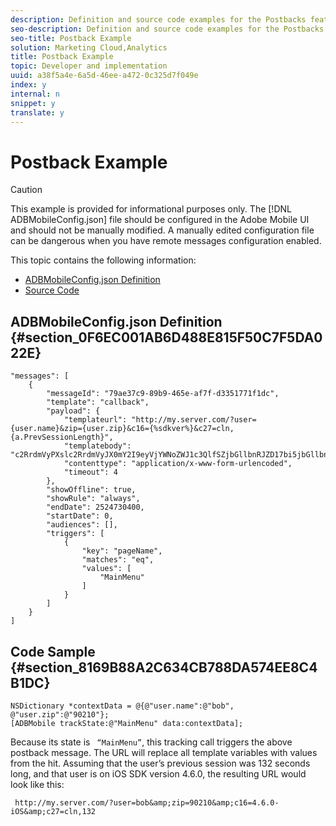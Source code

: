 ```yaml
---
description: Definition and source code examples for the Postbacks feature.
seo-description: Definition and source code examples for the Postbacks feature.
seo-title: Postback Example
solution: Marketing Cloud,Analytics
title: Postback Example
topic: Developer and implementation
uuid: a38f5a4e-6a5d-46ee-a472-0c325d7f049e
index: y
internal: n
snippet: y
translate: y
---
```


# Postback Example


>[!CAUTION]
>
>This example is provided for informational purposes only. The [!DNL  ADBMobileConfig.json] file should be configured in the Adobe Mobile UI and should not be manually modified. A manually edited configuration file can be dangerous when you have remote messages configuration enabled. 



This topic contains the following information: 


* [ ADBMobileConfig.json Definition ](../../analytics_main/postback/postback_example.md#section_0F6EC001AB6D488E815F50C7F5DA022E)
* [ Source Code ](../../analytics_main/postback/postback_example.md#section_8169B88A2C634CB788DA574EE8C4B1DC)


## ADBMobileConfig.json Definition {#section_0F6EC001AB6D488E815F50C7F5DA022E}


```
"messages": [ 
    { 
        "messageId": "79ae37c9-89b9-465e-af7f-d3351771f1dc", 
        "template": "callback", 
        "payload": {  
            "templateurl": "http://my.server.com/?user={user.name}&zip={user.zip}&c16={%sdkver%}&c27=cln,{a.PrevSessionLength}", 
            "templatebody": "c2RrdmVyPXslc2RrdmVyJX0mY2I9eyVjYWNoZWJ1c3QlfSZjbGllbnRJZD17bi5jbGllbnQuaWR9JnRzPXsldGltZXN0YW1wVSV9JnRzej17JXRpbWVzdGFtcFolfQ==", 
            "contenttype": "application/x-www-form-urlencoded",  
            "timeout": 4 
        }, 
        "showOffline": true, 
        "showRule": "always", 
        "endDate": 2524730400, 
        "startDate": 0, 
        "audiences": [], 
        "triggers": [ 
            { 
                "key": "pageName", 
                "matches": "eq", 
                "values": [ 
                    "MainMenu" 
                ] 
            } 
        ] 
    } 
] 

```

## Code Sample {#section_8169B88A2C634CB788DA574EE8C4B1DC}


```
NSDictionary *contextData = @{@"user.name":@"bob", @"user.zip":@"90210"}; 
[ADBMobile trackState:@"MainMenu" data:contextData];
```
Because its state is ` “MainMenu”`, this tracking call triggers the above postback message. The URL will replace all template variables with values from the hit. Assuming that the user’s previous session was 132 seconds long, and that user is on iOS SDK version 4.6.0, the resulting URL would look like this: 

` http://my.server.com/?user=bob&amp;zip=90210&amp;c16=4.6.0-iOS&amp;c27=cln,132` 
